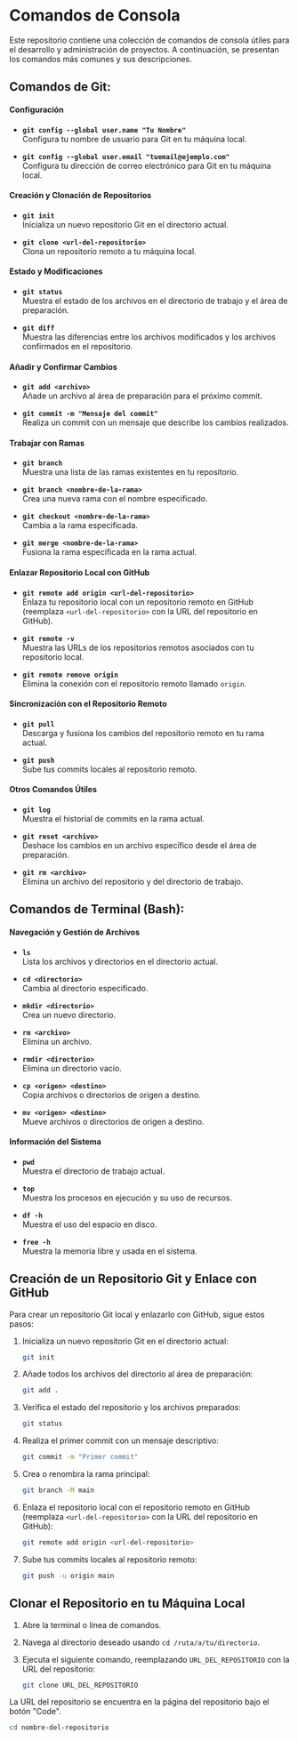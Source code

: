 # Comandos de Consola

Este repositorio contiene una colección de comandos de consola útiles para el desarrollo y administración de proyectos. A continuación, se presentan los comandos más comunes y sus descripciones.

## Comandos de Git:

#### Configuración
- **`git config --global user.name "Tu Nombre"`**  
  Configura tu nombre de usuario para Git en tu máquina local.

- **`git config --global user.email "tuemail@ejemplo.com"`**  
  Configura tu dirección de correo electrónico para Git en tu máquina local.

#### Creación y Clonación de Repositorios
- **`git init`**  
  Inicializa un nuevo repositorio Git en el directorio actual.

- **`git clone <url-del-repositorio>`**  
  Clona un repositorio remoto a tu máquina local.

#### Estado y Modificaciones
- **`git status`**  
  Muestra el estado de los archivos en el directorio de trabajo y el área de preparación.

- **`git diff`**  
  Muestra las diferencias entre los archivos modificados y los archivos confirmados en el repositorio.

#### Añadir y Confirmar Cambios
- **`git add <archivo>`**  
  Añade un archivo al área de preparación para el próximo commit.

- **`git commit -m "Mensaje del commit"`**  
  Realiza un commit con un mensaje que describe los cambios realizados.

#### Trabajar con Ramas
- **`git branch`**  
  Muestra una lista de las ramas existentes en tu repositorio.

- **`git branch <nombre-de-la-rama>`**  
  Crea una nueva rama con el nombre especificado.

- **`git checkout <nombre-de-la-rama>`**  
  Cambia a la rama especificada.

- **`git merge <nombre-de-la-rama>`**  
  Fusiona la rama especificada en la rama actual.

#### Enlazar Repositorio Local con GitHub
- **`git remote add origin <url-del-repositorio>`**  
  Enlaza tu repositorio local con un repositorio remoto en GitHub (reemplaza `<url-del-repositorio>` con la URL del repositorio en GitHub).

- **`git remote -v`**  
  Muestra las URLs de los repositorios remotos asociados con tu repositorio local.

- **`git remote remove origin`**  
  Elimina la conexión con el repositorio remoto llamado `origin`.

#### Sincronización con el Repositorio Remoto
- **`git pull`**  
  Descarga y fusiona los cambios del repositorio remoto en tu rama actual.

- **`git push`**  
  Sube tus commits locales al repositorio remoto.

#### Otros Comandos Útiles
- **`git log`**  
  Muestra el historial de commits en la rama actual.

- **`git reset <archivo>`**  
  Deshace los cambios en un archivo específico desde el área de preparación.

- **`git rm <archivo>`**  
  Elimina un archivo del repositorio y del directorio de trabajo.

## Comandos de Terminal (Bash):

#### Navegación y Gestión de Archivos
- **`ls`**  
  Lista los archivos y directorios en el directorio actual.

- **`cd <directorio>`**  
  Cambia al directorio especificado.

- **`mkdir <directorio>`**  
  Crea un nuevo directorio.

- **`rm <archivo>`**  
  Elimina un archivo.

- **`rmdir <directorio>`**  
  Elimina un directorio vacío.

- **`cp <origen> <destino>`**  
  Copia archivos o directorios de origen a destino.

- **`mv <origen> <destino>`**  
  Mueve archivos o directorios de origen a destino.

#### Información del Sistema
- **`pwd`**  
  Muestra el directorio de trabajo actual.

- **`top`**  
  Muestra los procesos en ejecución y su uso de recursos.

- **`df -h`**  
  Muestra el uso del espacio en disco.

- **`free -h`**  
  Muestra la memoria libre y usada en el sistema.



## Creación de un Repositorio Git y Enlace con GitHub

Para crear un repositorio Git local y enlazarlo con GitHub, sigue estos pasos:

1. Inicializa un nuevo repositorio Git en el directorio actual:
    ```bash
    git init
    ```

2. Añade todos los archivos del directorio al área de preparación:
    ```bash
    git add .
    ```

3. Verifica el estado del repositorio y los archivos preparados:
    ```bash
    git status
    ```

4. Realiza el primer commit con un mensaje descriptivo:
    ```bash
    git commit -m "Primer commit"
    ```

5. Crea o renombra la rama principal:
    ```bash
    git branch -M main
    ```

6. Enlaza el repositorio local con el repositorio remoto en GitHub (reemplaza `<url-del-repositorio>` con la URL del repositorio en GitHub):
    ```bash
    git remote add origin <url-del-repositorio>
    ```

7. Sube tus commits locales al repositorio remoto:
    ```bash
    git push -u origin main
    ```

## Clonar el Repositorio en tu Máquina Local

1. Abre la terminal o línea de comandos.
2. Navega al directorio deseado usando `cd /ruta/a/tu/directorio`.
3. Ejecuta el siguiente comando, reemplazando `URL_DEL_REPOSITORIO` con la URL del repositorio:

   ```bash
   git clone URL_DEL_REPOSITORIO
La URL del repositorio se encuentra en la página del repositorio bajo el botón "Code".

   ```bash
   cd nombre-del-repositorio
   ```
